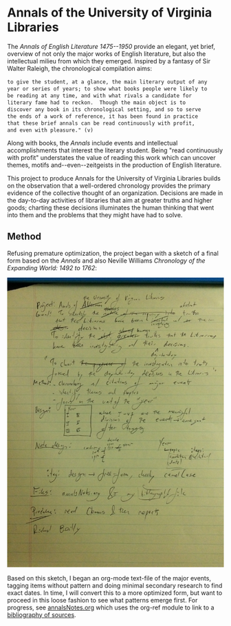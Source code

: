 # Annals of the University of Virginia Libraries

The *Annals of English Literature 1475--1950* provide an elegant, yet
brief, overview of not only the major works of English literature, but
also the intellectual milieu from which they emerged.  Inspired by a
fantasy of Sir Walter Raleigh, the chronological compilation aims:

    to give the student, at a glance, the main literary output of any
    year or series of years; to show what books people were likely to
    be reading at any time, and with what rivals a candidate for
    literary fame had to reckon.  Though the main object is to
    discover any book in its chronological setting, and so to serve
    the ends of a work of reference, it has been found in practice
    that these brief annals can be read continuously with profit,
    and even with pleasure." (v)

Along with books, the *Annals* include events and intellectual
accomplishments that interest the literary student.  Being
"read continuously with profit" understates the value of reading this
work which can uncover themes, motifs and--even--zeitgeists in the
production of English literature.

This project to produce Annals for the University of Virginia
Libraries builds on the observation that a well-ordered chronology
provides the primary evidence of the collective thought of an
organization.  Decisions are made in the day-to-day activities of
libraries that aim at greater truths and higher goods; charting these
decisions illuminates the human thinking that went into them and the
problems that they might have had to solve.

## Method

Refusing premature optimization, the project began with a sketch of
a final form based on the *Annals* and also Neville Williams
*Chronology of the Expanding World: 1492 to 1762*:

![sketch](sketch.jpg)

Based on this sketch, I began an org-mode text-file of the major
events, tagging items without pattern and doing minimal secondary
research to find exact dates.  In time, I will convert this to a more
optimized form, but want to proceed in this loose fashion to see what
patterns emerge first.  For progress,
see [annalsNotes.org](annalsNotes.org) which uses the org-ref module
to link to a [bibliography of sources](sources.bib).

